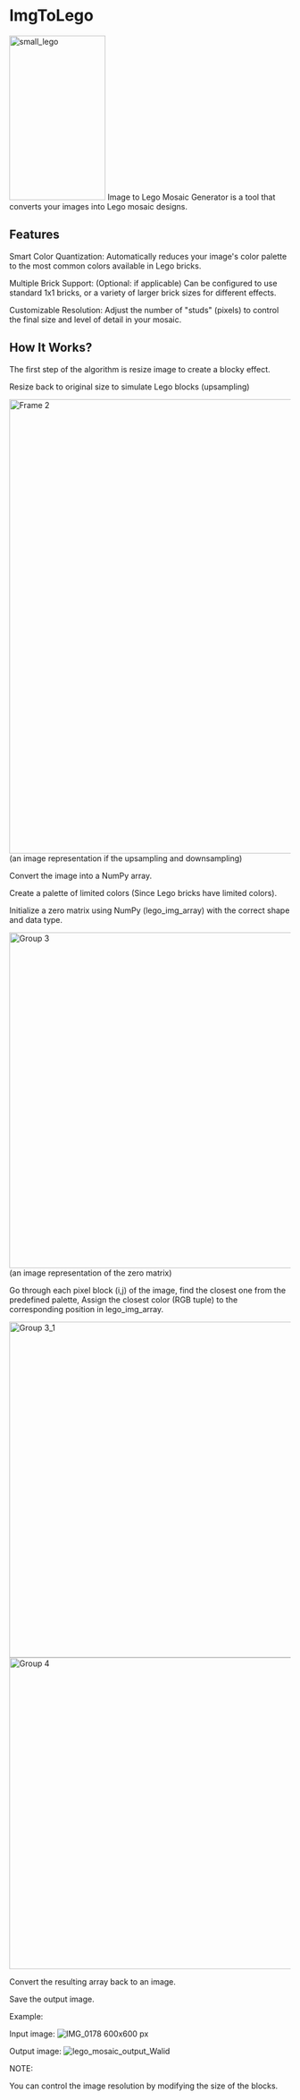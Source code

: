# ImgToLego
<img width="172" height="294" alt="small_lego" src="https://github.com/user-attachments/assets/8b242f9e-8534-41fc-b926-deef26690448" /> Image to Lego Mosaic Generator is a tool that converts your images into Lego mosaic designs.

## Features
Smart Color Quantization: Automatically reduces your image's color palette to the most common colors available in Lego bricks.

Multiple Brick Support: (Optional: if applicable) Can be configured to use standard 1x1 bricks, or a variety of larger brick sizes for different effects.

Customizable Resolution: Adjust the number of "studs" (pixels) to control the final size and level of detail in your mosaic.

## How It Works?

The first step of the algorithm is resize image to create a blocky effect.

Resize back to original size to simulate Lego blocks (upsampling)

<img width="809" height="812" alt="Frame 2" src="https://github.com/user-attachments/assets/53683393-409f-49f7-8958-2dc716ac7cd4" /> (an image representation if the upsampling and downsampling)


Convert the image into a NumPy array.

Create a palette of limited colors (Since Lego bricks have limited colors).

Initialize a zero matrix using NumPy (lego_img_array) with the correct shape and data type.

<img width="600" height="600" alt="Group 3" src="https://github.com/user-attachments/assets/eaf9ce27-773b-4334-9a4f-8e7d8db843bb" />  (an image representation of the zero matrix)

Go through each pixel block (i,j)  of the image, find the closest one from the predefined palette, Assign the closest color (RGB tuple) to the corresponding position in lego_img_array.

<img width="600" height="600" alt="Group 3_1" src="https://github.com/user-attachments/assets/efc3900a-e575-4432-bcd7-6aade051f235" />

<img width="597" height="557" alt="Group 4" src="https://github.com/user-attachments/assets/27354bb0-9d33-4002-8861-3174d8ec93a3" />


Convert the resulting array back to an image.

Save the output image.

Example:

Input image: ![IMG_0178 600x600 px](https://github.com/user-attachments/assets/14a2380a-2741-4260-9344-b842fbfc4744)

Output image: ![lego_mosaic_output_Walid](https://github.com/user-attachments/assets/7bd53da4-e512-4592-add2-d299b511aa44)


NOTE:

You can control the image resolution by modifying the size of the blocks.

